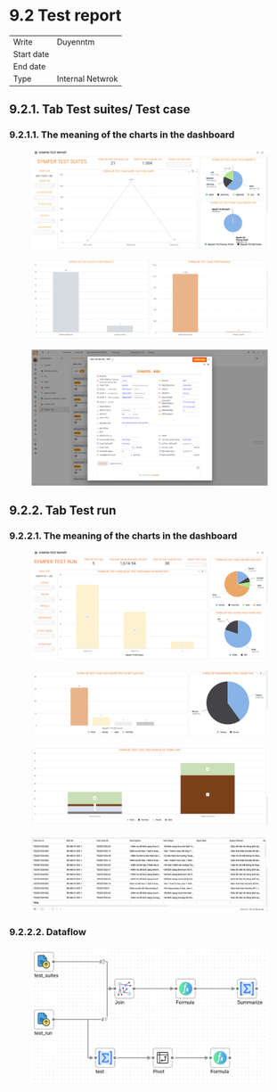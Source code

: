 # 9.2 Test report

|            |                  |
| ---------- | ---------------- |
| Write      | Duyenntm         |
| Start date |                  |
| End date   |                  |
| Type       | Internal Netwrok |

## 9.2.1. Tab Test suites/ Test case

### 9.2.1.1. The meaning of the charts in the dashboard

<figure><img src="../../.gitbook/assets/image (6).png" alt=""><figcaption></figcaption></figure>

<figure><img src="../../.gitbook/assets/image (67).png" alt=""><figcaption></figcaption></figure>

<figure><img src="../../.gitbook/assets/image (39).png" alt=""><figcaption></figcaption></figure>

## 9.2.2. Tab Test run

### 9.2.2.1. The meaning of the charts in the dashboard

<figure><img src="../../.gitbook/assets/image (62) (1).png" alt=""><figcaption></figcaption></figure>

<figure><img src="../../.gitbook/assets/image (53).png" alt=""><figcaption></figcaption></figure>

<figure><img src="../../.gitbook/assets/image (48).png" alt=""><figcaption></figcaption></figure>

<figure><img src="../../.gitbook/assets/image (79).png" alt=""><figcaption></figcaption></figure>

### 9.2.2.2. Dataflow

<figure><img src="../../.gitbook/assets/image (21).png" alt=""><figcaption></figcaption></figure>
